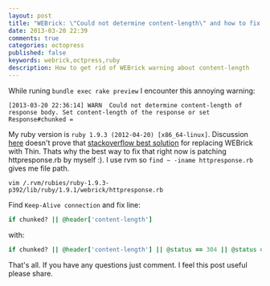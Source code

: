 ```yaml
---
layout: post
title: "WEBrick: \"Could not determine content-length\" and how to fix it"
date: 2013-03-20 22:39
comments: true
categories: octopress
published: false
keywords: webrick,octpress,ruby
description: How to get rid of WEBrick warning about content-length
---
```


While runing `bundle exec rake preview` I encounter this annoying warning:
```
[2013-03-20 22:36:14] WARN  Could not determine content-length of response body. Set content-length of the response or set Response#chunked =
```

My ruby version is `ruby 1.9.3 (2012-04-20) [x86_64-linux]`. Discussion 
[here](https://github.com/imathis/octopress/pull/803) doesn't prove that 
[stackoverflow best solution](http://stackoverflow.com/a/10249177/587395) for replacing WEBrick with
Thin. Thats why the best way to fix that right now is patching httpresponse.rb 
by myself :). I use rvm so `find ~ -iname httpresponse.rb` gives me file path.
```
vim /.rvm/rubies/ruby-1.9.3-p392/lib/ruby/1.9.1/webrick/httpresponse.rb
```
Find `Keep-Alive connection` and fix line:
```ruby
if chunked? || @header['content-length']
```
with:
```ruby
if chunked? || @header['content-length'] || @status == 304 || @status == 204
```

That's all. If you have any questions just comment. I feel this post useful 
please share.

